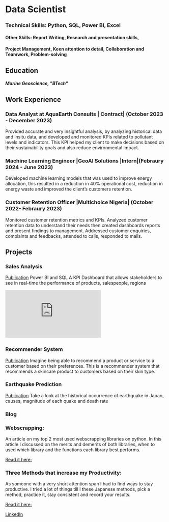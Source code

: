 # Data Scientist

### Technical Skills: Python, SQL, Power BI, Excel
#### Other Skills: Report Writing, Research and presentation skills, 
#### Project Management, Keen attention to detail, Collaboration and Teamwork, Problem-solving

## Education
##### Marine Geoscience, "BTech"

## Work Experience
### Data Analyst at AquaEarth Consults | Contract| (October 2023 - December 2023)
Provided accurate and very insightful analysis, 
by analyzing historical data and insitu data, and developed and monitored KPIs related to pollutant levels and indicators. 
This KPI helped my client to make decisions based on their sustainability goals and also reduce environmental impact.

### Machine Learning Engineer |GeoAI Solutions |Intern|(Febraury 2024 - June 2023)
Developed machine learning models that was used to improve energy allocation, 
this resulted in a reduction in 40% operational cost, reduction in energy waste and improved the client’s customers retention.


### Customer Retention Officer |Multichoice Nigeria| (October 2022- Febraury 2023)
Monitored customer retention metrics and KPIs.
Analyzed customer retention data to understand their needs then created dashboards reports and present findings to management.
Addressed customer enquiries, complaints and feedbacks, attended to calls, responded to mails.

## Projects
### Sales Analysis
[Publication](https://github.com/dgorgo/Sql_sales/blob/main/Aella%20queries.sql)
Power BI and SQL A KPI Dashboard that allows stakeholders to see in real-time the performance of products, salespeople, regions

![4port](https://github.com/dgorgo/Sql_sales/blob/main/metrics.pdf)

### Recommender System
[Publication](https://skin-recommender-uhdd44j5hwu3ubuqbfktle.streamlit.app/) 
Imagine being able to recommend a product or service to a customer based on their preferences. 
This is a recommender system that recommends a skincare product to customers based on their skin type.

### Earthquake Prediction
[Publication](https://medium.com/@udofiaetietop/japan-earthquake-data-analysis-72e62c4db5a1) 
Take a look at the historical occurrence of earthquake in Japan, causes, magnitude of each quake and  death rate

### Blog
### Webscrapping: 
An article on my top 2 most used webscrapping libraries on python. 
In this article I discussed on the merits and demerits of both libraries, 
when to used which library and the functions each library best performs. 

[Read it here:](https://medium.com/@udofiaetietop/webscrapping-beautifulsoup-or-selenium-3467edb3c0d9)

### Three Methods that increase my Productivity: 
As someone with a very short attention span I had to find ways to stay productive.
I tried a lot of things till I these Japanese methods, pick a method, practice it, 
stay consistent and record your results. 

[Read it here:](https://medium.com/@udofiaetietop/three-methods-that-increase-my-focus-and-productivity-ac56d368a545)

[Linkedln](https://www.linkedin.com/in/etietop-udofia/)

